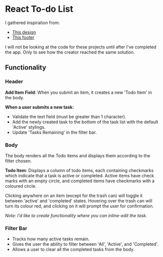 # React To-do List

I gathered inspiration from:
* [This design](https://www.youtube.com/watch?v=2wCpkOk2uCg&t=19s)
* [This footer](https://todomvc-app.herokuapp.com/#/)

I will not be looking at the code for these projects until after I've completed the app. Only to see how the creator reached the same solution.

## Functionality

### Header
**Add Item Field**: When you submit an item, it creates a new 'Todo Item' in the body. 

**When a user submits a new task:**
* Validate the text field (must be greater than 1 character).
* Add the newly created task to the bottom of the task list with the default 'Active' stylings. 
* Update 'Tasks Remaining' in the filter bar. 

### Body
The body renders all the Todo items and displays them according to the filter chosen.

**Todo Item**: Displays a column of todo items, each containing checkmarks which indicate that a task is active or completed. Active items have check marks with an empty circle, and completed items have checkmarks with a coloured circle. 

Clicking anywhere on an item (except for the trash can) will toggle it between 'active' and 'completed' states. Hovering over the trash can will turn its colour red, and clicking on it will prompt the user for confirmation.  

*Note: I'd like to create functionality where you can inline-edit the task.*

### Filter Bar
* Tracks how many active tasks remain.
* Gives the user the ability to filter between 'All', 'Active', and 'Completed'. 
* Allows a user to clear all the completed tasks from the body. 

